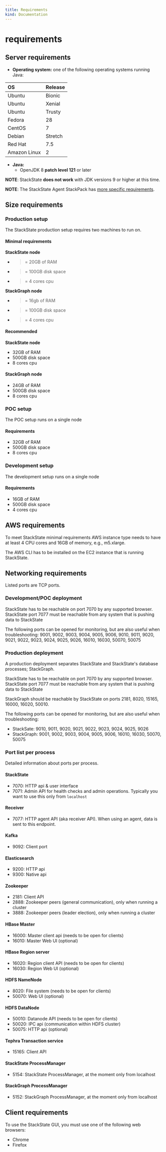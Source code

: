 ```yaml
---
title: Requirements
kind: Documentation
---
```


# requirements

## Server requirements

* **Operating system:** one of the following operating systems running Java:

| OS | Release |
| :--- | :--- |
| Ubuntu | Bionic |
| Ubuntu | Xenial |
| Ubuntu | Trusty |
| Fedora | 28 |
| CentOS | 7 |
| Debian | Stretch |
| Red Hat | 7.5 |
| Amazon Linux | 2 |

* **Java:**
  * OpenJDK 8 **patch level 121** or later

**NOTE**: StackState **does not work** with JDK versions 9 or higher at this time.

**NOTE**: The StackState Agent StackPack has [more specific requirements](https://github.com/mpvvliet/stackstate-docs/tree/0f69067c340456b272cfe50e249f4f4ee680f8d9/integrations/README.md#stackstate-agent).

## Size requirements

### Production setup

The StackState production setup requires two machines to run on.

#### Minimal requirements

**StackState node**

* > = 20GB of RAM
* > = 100GB disk space
* > = 4 cores cpu

**StackGraph node**

* > = 16gb of RAM
* > = 100GB disk space
* > = 4 cores cpu

#### Recommended

**StackState node**

* 32GB of RAM
* 500GB disk space
* 8 cores cpu

#### StackGraph node

* 24GB of RAM
* 500GB disk space
* 8 cores cpu

### POC setup

The POC setup runs on a single node

#### Requirements

* 32GB of RAM
* 500GB disk space
* 8 cores cpu

### Development setup

The development setup runs on a single node

#### Requirements

* 16GB of RAM
* 500GB disk space
* 4 cores cpu

## AWS requirements

To meet StackState minimal requirements AWS instance type needs to have at least 4 CPU cores and 16GB of memory, e.g., m5.xlarge.

The AWS CLI has to be installed on the EC2 instance that is running StackState.

## Networking requirements

Listed ports are TCP ports.

### Development/POC deployment

StackState has to be reachable on port 7070 by any supported browser. StackState port 7077 must be reachable from any system that is pushing data to StackState

The following ports can be opened for monitoring, but are also useful when troubleshooting: 9001, 9002, 9003, 9004, 9005, 9006, 9010, 9011, 9020, 9021, 9022, 9023, 9024, 9025, 9026, 16010, 16030, 50070, 50075

### Production deployment

A production deployment separates StackState and StackState's database processes; StackGraph.

StackState has to be reachable on port 7070 by any supported browser. StackState port 7077 must be reachable from any system that is pushing data to StackState

StackGraph should be reachable by StackState on ports 2181, 8020, 15165, 16000, 16020, 50010.

The following ports can be opened for monitoring, but are also useful when troubleshooting:

* StackSate: 9010, 9011, 9020, 9021, 9022, 9023, 9024, 9025, 9026
* StackGraph: 9001, 9002, 9003, 9004, 9005, 9006, 16010, 16030, 50070, 50075

### Port list per process

Detailed information about ports per process.

#### StackState

* 7070: HTTP api & user interface
* 7071: Admin API for health checks and admin operations. Typically you want to use this only from `localhost`

#### Receiver

* 7077: HTTP agent API \(aka receiver API\). When using an agent, data is sent to this endpoint.

#### Kafka

* 9092: Client port

#### Elasticsearch

* 9200: HTTP api
* 9300: Native api

#### Zookeeper

* 2181: Client API
* 2888: Zookeeper peers \(general communication\), only when running a cluster
* 3888: Zookeeper peers \(leader election\), only when running a cluster

#### HBase Master

* 16000: Master client api \(needs to be open for clients\)
* 16010: Master Web UI \(optional\)

#### HBase Region server

* 16020: Region client API \(needs to be open for clients\)
* 16030: Region Web UI \(optional\)

#### HDFS NameNode

* 8020: File system \(needs to be open for clients\)
* 50070: Web UI \(optional\)

#### HDFS DataNode

* 50010: Datanode API \(needs to be open for clients\)
* 50020: IPC api \(communication within HDFS cluster\)
* 50075: HTTP api \(optional\)

#### Tephra Transaction service

* 15165: Client API

#### StackState ProcessManager

* 5154: StackState ProcessManager, at the moment only from localhost

#### StackGraph ProcessManager

* 5152: StackGraph ProcessManager, at the moment only from localhost

## Client requirements

To use the StackState GUI, you must use one of the following web browsers:

* Chrome
* Firefox

